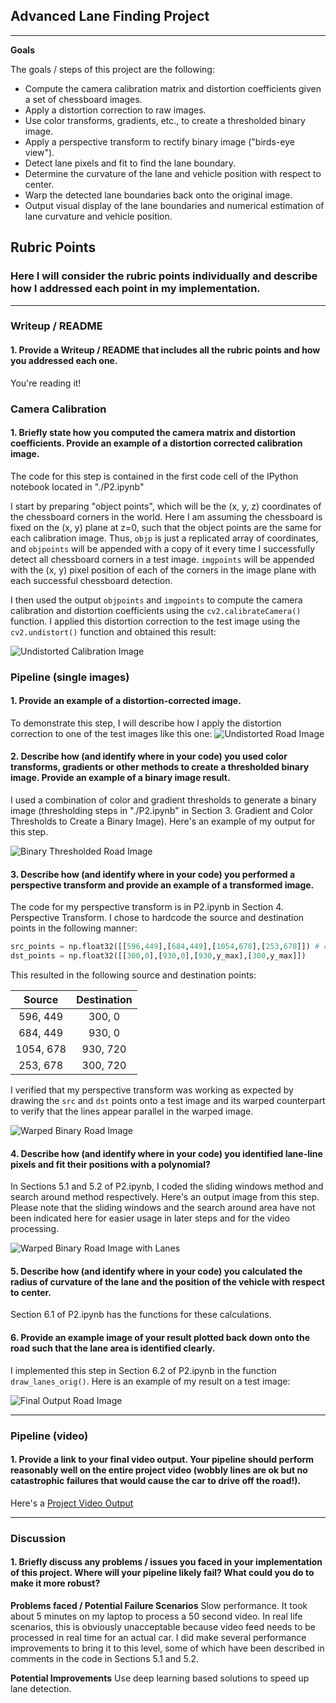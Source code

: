 ## Advanced Lane Finding Project

---

**Goals**

The goals / steps of this project are the following:

* Compute the camera calibration matrix and distortion coefficients given a set of chessboard images.
* Apply a distortion correction to raw images.
* Use color transforms, gradients, etc., to create a thresholded binary image.
* Apply a perspective transform to rectify binary image ("birds-eye view").
* Detect lane pixels and fit to find the lane boundary.
* Determine the curvature of the lane and vehicle position with respect to center.
* Warp the detected lane boundaries back onto the original image.
* Output visual display of the lane boundaries and numerical estimation of lane curvature and vehicle position.

[//]: # (Image References)

[image1]: ./output_images/undistorted/calibration3.jpg "Undistorted Calibration Image"
[image2]: ./output_images/undistorted/test5.jpg "Undistorted Road Image"
[image3]: ./output_images/thresh_binary/test5.jpg "Binary Thresholded Road Image"
[image4]: ./output_images/warped/test5.jpg "Warped Binary Road Image"
[image5]: ./output_images/warped_lanes/test5.jpg "Warped Binary Road Image with Lanes"
[image6]: ./output_images/final_output/test5.jpg "Final Output Road Image"
[video1]: ./project_video_output.mp4 "Project Video Output"

## Rubric Points

### Here I will consider the rubric points individually and describe how I addressed each point in my implementation.  

---

### Writeup / README

#### 1. Provide a Writeup / README that includes all the rubric points and how you addressed each one.

You're reading it!

### Camera Calibration

#### 1. Briefly state how you computed the camera matrix and distortion coefficients. Provide an example of a distortion corrected calibration image.

The code for this step is contained in the first code cell of the IPython notebook located in "./P2.ipynb"

I start by preparing "object points", which will be the (x, y, z) coordinates of the chessboard corners in the world. Here I am assuming the chessboard is fixed on the (x, y) plane at z=0, such that the object points are the same for each calibration image.  Thus, `objp` is just a replicated array of coordinates, and `objpoints` will be appended with a copy of it every time I successfully detect all chessboard corners in a test image.  `imgpoints` will be appended with the (x, y) pixel position of each of the corners in the image plane with each successful chessboard detection.  

I then used the output `objpoints` and `imgpoints` to compute the camera calibration and distortion coefficients using the `cv2.calibrateCamera()` function.  I applied this distortion correction to the test image using the `cv2.undistort()` function and obtained this result: 

![Undistorted Calibration Image][image1]

### Pipeline (single images)

#### 1. Provide an example of a distortion-corrected image.

To demonstrate this step, I will describe how I apply the distortion correction to one of the test images like this one:
![Undistorted Road Image][image2]

#### 2. Describe how (and identify where in your code) you used color transforms, gradients or other methods to create a thresholded binary image.  Provide an example of a binary image result.

I used a combination of color and gradient thresholds to generate a binary image (thresholding steps in "./P2.ipynb" in Section 3. Gradient and Color Thresholds to Create a Binary Image).  Here's an example of my output for this step.

![Binary Thresholded Road Image][image3]

#### 3. Describe how (and identify where in your code) you performed a perspective transform and provide an example of a transformed image.

The code for my perspective transform is in P2.ipynb in Section 4. Perspective Transform.  I chose to hardcode the source and destination points in the following manner:

```python
src_points = np.float32([[596,449],[684,449],[1054,678],[253,678]]) # clockwise starting from top left
dst_points = np.float32([[300,0],[930,0],[930,y_max],[300,y_max]])
```

This resulted in the following source and destination points:

| Source        | Destination   | 
|:-------------:|:-------------:| 
| 596, 449      | 300, 0        | 
| 684, 449      | 930, 0        |
| 1054, 678     | 930, 720      |
| 253, 678      | 300, 720      |

I verified that my perspective transform was working as expected by drawing the `src` and `dst` points onto a test image and its warped counterpart to verify that the lines appear parallel in the warped image.

![Warped Binary Road Image][image4]

#### 4. Describe how (and identify where in your code) you identified lane-line pixels and fit their positions with a polynomial?

In Sections 5.1 and 5.2 of P2.ipynb, I coded the sliding windows method and search around method respectively. Here's an output image from this step. Please note that the sliding windows and the search around area have not been indicated here for easier usage in later steps and for the video processing.

![Warped Binary Road Image with Lanes][image5]

#### 5. Describe how (and identify where in your code) you calculated the radius of curvature of the lane and the position of the vehicle with respect to center.

Section 6.1 of P2.ipynb has the functions for these calculations.

#### 6. Provide an example image of your result plotted back down onto the road such that the lane area is identified clearly.

I implemented this step in Section 6.2 of P2.ipynb in the function `draw_lanes_orig()`.  Here is an example of my result on a test image:

![Final Output Road Image][image6]

---

### Pipeline (video)

#### 1. Provide a link to your final video output.  Your pipeline should perform reasonably well on the entire project video (wobbly lines are ok but no catastrophic failures that would cause the car to drive off the road!).

Here's a [Project Video Output][video1]

---

### Discussion

#### 1. Briefly discuss any problems / issues you faced in your implementation of this project.  Where will your pipeline likely fail?  What could you do to make it more robust?

**Problems faced / Potential Failure Scenarios**
Slow performance. It took about 5 minutes on my laptop to process a 50 second video. In real life scenarios, this is obviously unacceptable because video feed needs to be processed in real time for an actual car. I did make several performance improvements to bring it to this level, some of which have been described in comments in the code in Sections 5.1 and 5.2.

**Potential Improvements**
Use deep learning based solutions to speed up lane detection.
